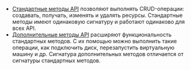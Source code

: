 * [Стандартные методы API](../concepts/standard-methods.md) позволяют выполнять CRUD-операции: создавать, получать, изменять и удалять ресурсы. Стандартные методы имеют одинаковую сигнатуру и работают одинаково для всех API.
* [Дополнительные методы API](../concepts/custom-methods.md) расширяют функциональность стандартных методов. С их помощью можно выполнить такие операции, как подключить диск, перезапустить виртуальную машину и др. Сигнатура дополнительных методов отличается от сигнатуры стандартных методов.